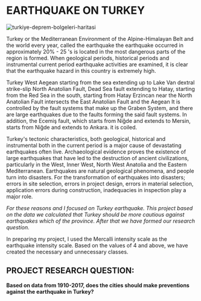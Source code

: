 # EARTHQUAKE ON TURKEY
![turkiye-deprem-bolgeleri-haritasi](https://user-images.githubusercontent.com/66682123/120924789-10184f00-c6de-11eb-8734-122dbad105ab.png)


Turkey or the Mediterranean Environment of the Alpine-Himalayan Belt and the world every year, called the earthquake the earthquake occurred in approximately 20% - 25 's is located in the most dangerous parts of the region is formed. When geological periods, historical periods and instrumental current period earthquake activities are examined, it is clear that the earthquake hazard in this country is extremely high.

Turkey West Aegean starting from the sea extending up to Lake Van dextral strike-slip North Anatolian Fault, Dead Sea fault extending to Hatay, starting from the Red Sea in the south, starting from Hatay Erzincan near the North Anatolian Fault intersects the East Anatolian Fault and the Aegean It is controlled by the fault systems that make up the Graben System, and there are large earthquakes due to the faults forming the said fault systems. In addition, the Ecemiş fault, which starts from Niğde and extends to Mersin, starts from Niğde and extends to Ankara. it is coiled.

Turkey's tectonic characteristics, both geological, historical and instrumental both in the current period is a major cause of devastating earthquakes often live. Archaeological evidence proves the existence of large earthquakes that have led to the destruction of ancient civilizations, particularly in the West, Inner West, North West Anatolia and the Eastern Mediterranean. Earthquakes are natural geological phenomena, and people turn into disasters.
For the transformation of earthquakes into disasters; errors in site selection, errors in project design, errors in material selection, application errors during construction, inadequacies in inspection play a major role.

*For these reasons and I focused on Turkey earthquake. This project based on the data we calculated that Turkey should be more cautious against earthquakes which of the province. After that we have formed our research question.*
 
In preparing my project, I used the Mercalli intensity scale as the earthquake intensity scale. Based on the values of 4 and above, we have created the necessary and unnecessary classes.
## PROJECT RESEARCH QUESTION:
**Based on data from 1910-2017, does the cities should make preventions against the earthquake in Turkey?**
